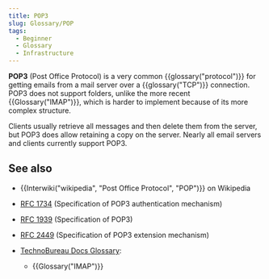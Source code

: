 ```yaml
---
title: POP3
slug: Glossary/POP
tags:
  - Beginner
  - Glossary
  - Infrastructure
---
```

**POP3** (Post Office Protocol) is a very common {{glossary("protocol")}} for getting emails from a mail server over a {{glossary("TCP")}} connection. POP3 does not support folders, unlike the more recent {{Glossary("IMAP")}}, which is harder to implement because of its more complex structure.

Clients usually retrieve all messages and then delete them from the server, but POP3 does allow retaining a copy on the server. Nearly all email servers and clients currently support POP3.

## See also

- {{Interwiki("wikipedia", "Post Office Protocol", "POP")}} on Wikipedia
- [RFC 1734](https://datatracker.ietf.org/doc/html/rfc1734) (Specification of POP3 authentication mechanism)
- [RFC 1939](https://datatracker.ietf.org/doc/html/rfc1939) (Specification of POP3)
- [RFC 2449](https://datatracker.ietf.org/doc/html/rfc2449) (Specification of POP3 extension mechanism)
- [TechnoBureau Docs Glossary](/en-US/docs/Glossary):

  - {{Glossary("IMAP")}}
